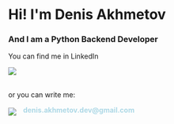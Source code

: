 # Hi! I'm Denis Akhmetov
### And I am a Python Backend Developer
<p>You can find me in LinkedIn</p>
<div>
<a href="https://www.linkedin.com/in/%D0%B4%D0%B5%D0%BD%D0%B8%D1%81-%D0%B0%D1%85%D0%BC%D0%B5%D1%82%D0%BE%D0%B2-80b7661b5/">
<img src="https://img.shields.io/badge/LinkedIn-0077B5?style=for-the-badge&logo=linkedin&logoColor=white">
</a><br><br>
</div>
<p>or you can write me:</p>
<div>
        <img src="https://img.shields.io/badge/Gmail-D14836?style=for-the-badge&logo=gmail&logoColor=white">
        <strong style="color: lightblue; vertical-align: super; margin-left: 10px"> denis.akhmetov.dev@gmail.com</strong>
</div>
